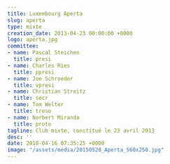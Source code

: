 ```yaml
---
title: Luxembourg Aperta
slug: aperta
type: mixte
creation_date: 2013-04-23 00:00:00 +0000
logo: aperta.jpg
committee:
- name: Pascal Steichen
  title: presi
- name: Charles Ries
  title: ppresi
- name: Joe Schroeder
  title: vpresi
- name: Christian Streitz
  title: secr
- name: Tom Welter
  title: treso
- name: Norbert Miranda
  title: proto
tagline: Club mixte, constitué le 23 avril 2013
desc: ''
date: 2018-04-16 07:35:25 +0000
image: "/assets/media/20150528_Aperta_560x250.jpg"
---
```

